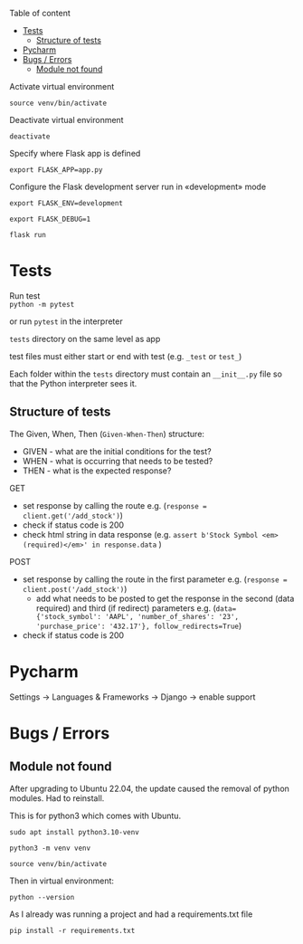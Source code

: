 Table of content
- [Tests](#tests)
  - [Structure of tests](#structure-of-tests)
- [Pycharm](#pycharm)
- [Bugs / Errors](#bugs--errors)
  - [Module not found](#module-not-found)

Activate virtual environment

`source venv/bin/activate`

Deactivate virtual environment

`deactivate`

Specify where Flask app is defined

`export FLASK_APP=app.py`

Configure the Flask development server run in «development» mode

`export FLASK_ENV=development`

`export FLASK_DEBUG=1`

`flask run`

# Tests

Run test<br/>
`python -m pytest`

or run `pytest` in the interpreter

`tests` directory on the same level as app

test files must either start or end with test (e.g. `_test` or `test_`)

Each folder within the `tests` directory must contain an `__init__.py` file so that the Python interpreter sees it.

## Structure of tests

The Given, When, Then (`Given-When-Then`) structure:

* GIVEN - what are the initial conditions for the test?
* WHEN - what is occurring that needs to be tested?
* THEN - what is the expected response?

GET <br/>
* set response by calling the route e.g. (`response = client.get('/add_stock')`)
* check if status code is 200
* check html string in data response (e.g. `assert b'Stock Symbol <em>(required)</em>' in response.data` )

POST <br/>
* set response by calling the route in the first parameter e.g. (`response = client.post('/add_stock')`)
  * add what needs to be posted to get the response in the second (data required) and third (if redirect) parameters e.g. (`data={'stock_symbol': 'AAPL',
                                     'number_of_shares': '23',
                                     'purchase_price': '432.17'},
                               follow_redirects=True`)
* check if status code is 200


# Pycharm

Settings -> Languages & Frameworks -> Django -> enable support


# Bugs / Errors

## Module not found

After upgrading to Ubuntu 22.04, the update caused the removal of python modules. Had to reinstall.

This is for python3 which comes with Ubuntu.

`sudo apt install python3.10-venv`

`python3 -m venv venv`

`source venv/bin/activate`

Then in virtual environment:

`python --version`

As I already was running a project and had a requirements.txt file

`pip install -r requirements.txt`